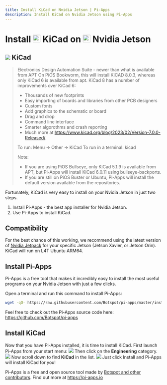```yaml
---
title: Install KiCad on Nvidia Jetson | Pi-Apps
description: Install KiCad on Nvidia Jetson using Pi-Apps
---
```

<div class="simple-install-content content">

# Install <img src="/img/app-icons/KiCad/icon-64.png" height=24> KiCad on <img src=/img/other-icons/nvidia-icon.svg height=24> Nvidia Jetson

## <img src="/img/app-icons/KiCad/icon-64.png"> KiCad
> Electronics Design Automation Suite - newer than what is available from APT
> On PiOS Bookworm, this will install KiCAD 8.0.3, whereas only KiCad 6 is available from apt. KiCad 8 has a number of improvements over KiCad 6:
> - Thousands of new footprints
> - Easy importing of boards and libraries from other PCB designers
> - Custom fonts
> - Add graphics to the schematic or board
> - Drag and drop
> - Command line interface
> - Smarter algorothms and crash reporting
> - Much more at https://www.kicad.org/blog/2023/02/Version-7.0.0-Released/
> 
> To run: Menu -> Other -> KiCad
> To run in a terminal: kicad
> 
> Note:
> - If you are using PiOS Bullseye, only KiCad 5.1.9 is available from APT, but Pi-Apps will install KiCad 6.0.11 using bullseye-backports.
> - If you are still on PiOS Buster or Ubuntu, Pi-Apps will install the default version available from the repositories.

Fortunately, KiCad is very easy to install on your Nvidia Jetson in just two steps.
1. Install Pi-Apps - the best app installer for Nvidia Jetson.
2. Use Pi-Apps to install KiCad.
</div>
<div class="simple-install-content content">

## Compatibility
For the best chance of this working, we recommend using the latest version of [Nvidia Jetpack](https://developer.nvidia.com/embedded/jetpack-archive) for your specific Jetson (Jetson Xavier, or Jetson Orin).
KiCad will run on L4T Ubuntu ARM64.
</div>
<div class="simple-install-content content">

## Install Pi-Apps

Pi-Apps is a free tool that makes it incredibly easy to install the most useful programs on your Nvidia Jetson with just a few clicks.

Open a terminal and run this command to install Pi-Apps:
```bash
wget -qO- https://raw.githubusercontent.com/Botspot/pi-apps/master/install | bash
```
Feel free to check out the Pi-Apps source code here: https://github.com/Botspot/pi-apps
</div>
<div class="simple-install-content content">

## Install KiCad

Now that you have Pi-Apps installed, it is time to install KiCad.
First launch Pi-Apps from your start menu:
<img src="/img/start-menu.png">
Then click on the <b>Engineering</b> category.
<img src="/img/category-selections/Engineering.png">
Now scroll down to find <b>KiCad</b> in the list.
<img src="/img/app-icons/KiCad/app-selection.png">
Just click Install and Pi-Apps will install KiCad for you!
</div>
<div class="simple-install-content content">

Pi-Apps is a free and open source tool made by [Botspot and other contributors](/about/#contributors). Find out more at https://pi-apps.io
</div>
